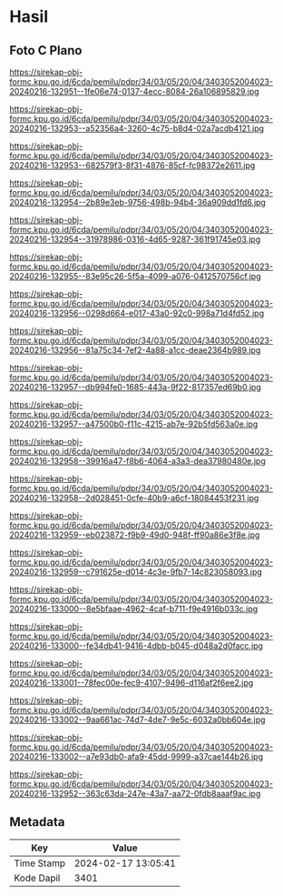 # Hasil

## Foto C Plano

https://sirekap-obj-formc.kpu.go.id/6cda/pemilu/pdpr/34/03/05/20/04/3403052004023-20240216-132951--1fe06e74-0137-4ecc-8084-26a106895829.jpg

https://sirekap-obj-formc.kpu.go.id/6cda/pemilu/pdpr/34/03/05/20/04/3403052004023-20240216-132953--a52356a4-3260-4c75-b8d4-02a7acdb4121.jpg

https://sirekap-obj-formc.kpu.go.id/6cda/pemilu/pdpr/34/03/05/20/04/3403052004023-20240216-132953--682579f3-8f31-4876-85cf-fc98372e2611.jpg

https://sirekap-obj-formc.kpu.go.id/6cda/pemilu/pdpr/34/03/05/20/04/3403052004023-20240216-132954--2b89e3eb-9756-498b-94b4-36a909dd1fd6.jpg

https://sirekap-obj-formc.kpu.go.id/6cda/pemilu/pdpr/34/03/05/20/04/3403052004023-20240216-132954--31978986-0316-4d65-9287-361f91745e03.jpg

https://sirekap-obj-formc.kpu.go.id/6cda/pemilu/pdpr/34/03/05/20/04/3403052004023-20240216-132955--83e95c26-5f5a-4099-a076-0412570756cf.jpg

https://sirekap-obj-formc.kpu.go.id/6cda/pemilu/pdpr/34/03/05/20/04/3403052004023-20240216-132956--0298d664-e017-43a0-92c0-998a71d4fd52.jpg

https://sirekap-obj-formc.kpu.go.id/6cda/pemilu/pdpr/34/03/05/20/04/3403052004023-20240216-132956--81a75c34-7ef2-4a88-a1cc-deae2364b989.jpg

https://sirekap-obj-formc.kpu.go.id/6cda/pemilu/pdpr/34/03/05/20/04/3403052004023-20240216-132957--db994fe0-1685-443a-9f22-817357ed69b0.jpg

https://sirekap-obj-formc.kpu.go.id/6cda/pemilu/pdpr/34/03/05/20/04/3403052004023-20240216-132957--a47500b0-f11c-4215-ab7e-92b5fd563a0e.jpg

https://sirekap-obj-formc.kpu.go.id/6cda/pemilu/pdpr/34/03/05/20/04/3403052004023-20240216-132958--39916a47-f8b6-4064-a3a3-dea37980480e.jpg

https://sirekap-obj-formc.kpu.go.id/6cda/pemilu/pdpr/34/03/05/20/04/3403052004023-20240216-132958--2d028451-0cfe-40b9-a6cf-18084453f231.jpg

https://sirekap-obj-formc.kpu.go.id/6cda/pemilu/pdpr/34/03/05/20/04/3403052004023-20240216-132959--eb023872-f9b9-49d0-948f-ff90a86e3f8e.jpg

https://sirekap-obj-formc.kpu.go.id/6cda/pemilu/pdpr/34/03/05/20/04/3403052004023-20240216-132959--c791625e-d014-4c3e-9fb7-14c823058093.jpg

https://sirekap-obj-formc.kpu.go.id/6cda/pemilu/pdpr/34/03/05/20/04/3403052004023-20240216-133000--8e5bfaae-4962-4caf-b711-f9e4916b033c.jpg

https://sirekap-obj-formc.kpu.go.id/6cda/pemilu/pdpr/34/03/05/20/04/3403052004023-20240216-133000--fe34db41-9416-4dbb-b045-d048a2d0facc.jpg

https://sirekap-obj-formc.kpu.go.id/6cda/pemilu/pdpr/34/03/05/20/04/3403052004023-20240216-133001--78fec00e-fec9-4107-9496-d116af2f6ee2.jpg

https://sirekap-obj-formc.kpu.go.id/6cda/pemilu/pdpr/34/03/05/20/04/3403052004023-20240216-133002--9aa661ac-74d7-4de7-9e5c-6032a0bb604e.jpg

https://sirekap-obj-formc.kpu.go.id/6cda/pemilu/pdpr/34/03/05/20/04/3403052004023-20240216-133002--a7e93db0-afa9-45dd-9999-a37cae144b26.jpg

https://sirekap-obj-formc.kpu.go.id/6cda/pemilu/pdpr/34/03/05/20/04/3403052004023-20240216-132952--363c63da-247e-43a7-aa72-0fdb8aaaf9ac.jpg


## Metadata

| Key        | Value               |
| ---------- | ------------------- |
| Time Stamp | 2024-02-17 13:05:41 |
| Kode Dapil | 3401                |



